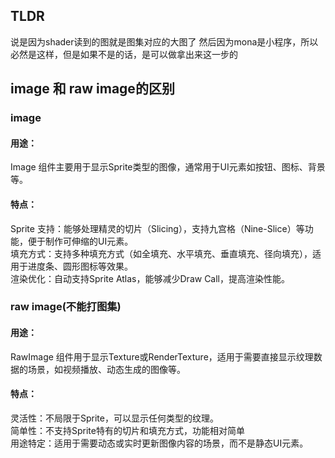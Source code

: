 ## TLDR
说是因为shader读到的图就是图集对应的大图了
然后因为mona是小程序，所以必然是这样，但是如果不是的话，是可以做拿出来这一步的



## image 和 raw image的区别
### image
#### 用途：
Image 组件主要用于显示Sprite类型的图像，通常用于UI元素如按钮、图标、背景等。
#### 特点：
Sprite 支持：能够处理精灵的切片（Slicing），支持九宫格（Nine-Slice）等功能，便于制作可伸缩的UI元素。    
填充方式：支持多种填充方式（如全填充、水平填充、垂直填充、径向填充），适用于进度条、圆形图标等效果。    
渲染优化：自动支持Sprite Atlas，能够减少Draw Call，提高渲染性能。    

### raw image(不能打图集)
#### 用途：
RawImage 组件用于显示Texture或RenderTexture，适用于需要直接显示纹理数据的场景，如视频播放、动态生成的图像等。
#### 特点：
灵活性：不局限于Sprite，可以显示任何类型的纹理。   
简单性：不支持Sprite特有的切片和填充方式，功能相对简单    
用途特定：适用于需要动态或实时更新图像内容的场景，而不是静态UI元素。   
